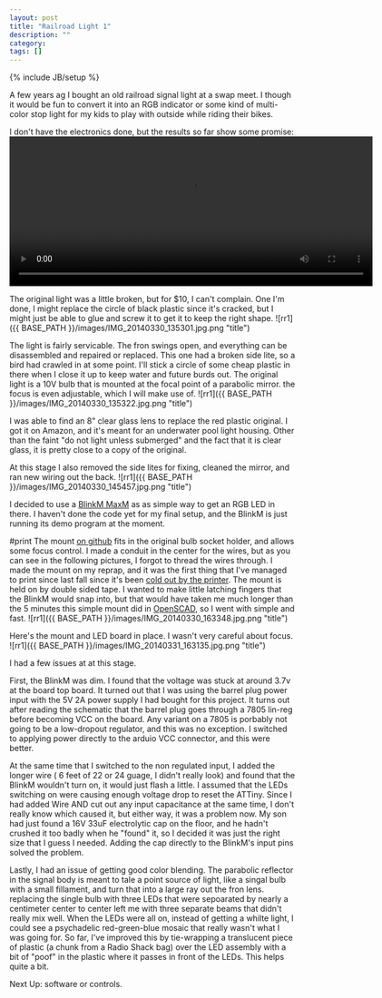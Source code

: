 ```yaml
---
layout: post
title: "Railroad Light 1"
description: ""
category: 
tags: []
---
```

{% include JB/setup %}

A few years ag I bought an old railroad signal light at a swap meet.  I though it would be fun to convert it into an RGB indicator or some kind of multi-color stop light for my kids to play with outside while riding their bikes.


I don't have the electronics done, but the results so far show some promise:
<video id="video_1" class="video-js vjs-default-skin" controls="" preload="auto" width="640" height="264">
<source src="{{ BASE_PATH }}/images/TRIM_20140331_170021.mp4" type="video/mp4" /> 
</video>


The original light was a little broken, but for $10, I can't complain.  One I'm done, I might replace the circle of black plastic since it's cracked, but I might just be able to glue and screw it to get it to keep the right shape.
![rr1]({{ BASE_PATH }}/images/IMG_20140330_135301.jpg.png "title")


The light is fairly servicable.  The fron swings open, and everything can be disassembled and repaired or replaced.  This one had a broken side lite, so a bird had crawled in at some point.  I'll stick a circle of some cheap plastic in there when I close it up to keep water and future burds out.
The original light is a 10V bulb that is mounted at the focal point of a parabolic mirror.  the focus is even adjustable, which I will make use of.
![rr1]({{ BASE_PATH }}/images/IMG_20140330_135322.jpg.png "title")

I was able to find an 8" clear glass lens to replace the red plastic original.  I got it on Amazon, and it's meant for an underwater pool light housing.  Other than the faint "do not light unless submerged" and the fact that it is clear glass, it is pretty close to a copy of the original.

At this stage I also removed the side lites for fixing, cleaned the mirror, and ran new wiring out the back.
![rr1]({{ BASE_PATH }}/images/IMG_20140330_145457.jpg.png "title")

I decided to use a [BlinkM MaxM](http://thingm.com/products/blinkm-maxm/) as as simple way to get an RGB LED in there.  I haven't done the code yet for my final setup, and the BlinkM is just running its demo program at the moment.

#print
The mount [on github](https://github.com/markfinn/rgb_railroad_rlight) fits in the original bulb socket holder, and allows some focus control.  I made a conduit in the center for the wires, but as you can see in the following pictures, I forgot to thread the wires through.
I made the mount on my reprap, and it was the first thing that I've managed to print since last fall since it's been [cold out by the printer](http://localhost:4000/2014/03/31/reprap-enclosure/).  The mount is held on by double sided tape.  I wanted to make little latching fingers that the BlinkM would snap into, but that would have taken me much longer than the 5 minutes this simple mount did in [OpenSCAD](http://www.openscad.org/), so I went with simple and fast.
![rr1]({{ BASE_PATH }}/images/IMG_20140330_163348.jpg.png "title")


Here's the mount and LED board in place. I wasn't very careful about focus.  
![rr1]({{ BASE_PATH }}/images/IMG_20140331_163135.jpg.png "title")


I had a few issues at at this stage.

First, the BlinkM was dim. I found that the voltage was stuck at around 3.7v at the board top board.  It turned out that I was using the barrel plug power input with the 5V 2A power supply I had bought for this project.  It turns out after reading the schematic that the barrel plug goes through a 7805 lin-reg before becoming VCC on the board.  Any variant on a 7805 is porbably not going to be a low-dropout regulator, and this was no exception.  I switched to applying power directly to the arduio VCC connector, and this were better.

At the same time that I switched to the non regulated input, I added the longer wire ( 6 feet of 22 or 24 guage, I didn't really look) and found that the BlinkM wouldn't turn on, it would just flash a little.  I assumed that the LEDs switching on were causing enough voltage drop to reset the ATTiny. Since I had added Wire AND cut out any input capacitance at the same time, I don't really know which caused it, but either way, it was a problem now.
My son had just found a 16V 33uF electrolytic cap on the floor, and he hadn't crushed it too badly when he "found" it, so I decided it was just the right size that I guess I needed.  Adding the cap directly to the BlinkM's input pins solved the problem.


Lastly, I had an issue of getting good color blending.  The parabolic reflector in the signal body is meant to tale a point source of light, like a singal bulb with a small fillament, and turn that into a large ray out the fron lens.  replacing the single bulb with three LEDs that were sepoarated by nearly a centimeter center to center left me with three separate beams that didn't really mix well.  When the LEDs were all on, instead of getting a whilte light, I could see a psychadelic red-green-blue mosaic that really wasn't what I was going for.  So far, I've improved this by tie-wrapping a translucent piece of plastic (a chunk from a Radio Shack bag) over the LED assembly with a bit of "poof" in the plastic where it passes in front of the LEDs.  This helps quite a bit.



Next Up:  software or controls.





